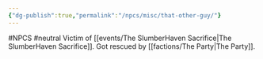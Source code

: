 ```yaml
---
{"dg-publish":true,"permalink":"/npcs/misc/that-other-guy/"}
---
```


#NPCS #neutral
Victim of [[events/The SlumberHaven Sacrifice\|The SlumberHaven Sacrifice]]. Got rescued by [[factions/The Party\|The Party]].